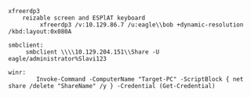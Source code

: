 	xfreerdp3
		reizable screen and ESPlAT keyboard
			 xfreerdp3 /v:10.129.86.7 /u:eagle\\bob +dynamic-resolution /kbd:layout:0x080A

	smbclient:
		 smbclient \\\\10.129.204.151\\Share -U eagle/administrator%Slavi123

   	winr:
    		Invoke-Command -ComputerName "Target-PC" -ScriptBlock { net share /delete "ShareName" /y } -Credential (Get-Credential)
